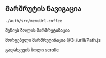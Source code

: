 ## Მარშრუტის Ნავიგაცია

`./auth/src/menuUrl.coffee`

მენიუს ზოლის მარშრუტიზაცია

მორგებული მარშრუტიზაცია
@3-/urlli/Path.js

გადახვევის ზოლი
scrollc